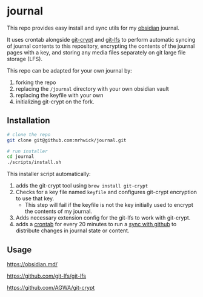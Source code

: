 # journal

This repo provides easy install and sync utils for my [obsidian](https://obsidian.md/) journal.

It uses crontab alongside [git-crypt](https://github.com/AGWA/git-crypt) and [git-lfs](https://github.com/git-lfs/git-lfs) to perform automatic syncing of journal contents to this repository, encrypting the contents of the journal pages with a key, and storing any media files separately on git large file storage (LFS). 

This repo can be adapted for your own journal by:
1. forking the repo
2. replacing the `/journal` directory with your own obsidian vault
3. replacing the keyfile with your own
4. initializing git-crypt on the fork.

## Installation

```bash
# clone the repo
git clone git@github.com:mrhwick/journal.git

# run installer
cd journal
./scripts/install.sh
```

This installer script automatically:

1. adds the git-crypt tool using `brew install git-crypt`
2. Checks for a key file named `keyfile` and configures git-crypt encryption to use that key.
   - This step will fail if the keyfile is not the key initially used to encrypt the contents of my journal.
3. Adds necessary extension config for the git-lfs to work with git-crypt.
4. adds a [crontab](https://github.com/mrhwick/journal/blob/master/scripts/synccrontemplate) for every 20 minutes to run a [sync with github](https://github.com/mrhwick/journal/blob/master/scripts/gitsyncertemplate.sh) to distribute changes in journal state or content.

## Usage

https://obsidian.md/

https://github.com/git-lfs/git-lfs

https://github.com/AGWA/git-crypt
